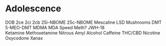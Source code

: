# Adolescence

DOB 
2ce 
2ci 
2cb 
25i-NBOME 
25c-NBOME 
Mescaline 
LSD 
Mushrooms 
DMT 
5-MEO-DMT 
MDMA 
MDA 
Speed 
Meth? 
JWH-18  
Ketamine 
Methoxetamine 
Nitrous 
Amyl 
Alcohol 
Caffeine 
THC/CBD 
Nicotine 
Oxycodone 
Xanax